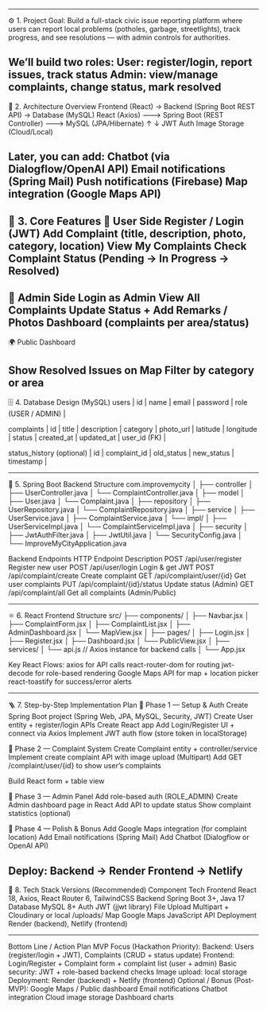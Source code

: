 
*********************************************************************************************************************************************************************************************************
⚙️ 1. Project Goal:
Build a full-stack civic issue reporting platform where users can report local problems (potholes, garbage, streetlights), track progress, and see resolutions — with admin controls for authorities.

We’ll build two roles:
User: register/login, report issues, track status
Admin: view/manage complaints, change status, mark resolved
-------------------------------------------------------------------------------------
🧠 2. Architecture Overview
Frontend (React) → Backend (Spring Boot REST API) → Database (MySQL)
React (Axios)  --->  Spring Boot (REST Controller)  --->  MySQL (JPA/Hibernate)
         ↑                         ↓
     JWT Auth                Image Storage (Cloud/Local)


Later, you can add:
Chatbot (via Dialogflow/OpenAI API)
Email notifications (Spring Mail)
Push notifications (Firebase)
Map integration (Google Maps API)
----------------------------------------------------------------------------------------
🧩 3. Core Features
👤 User Side
Register / Login (JWT)
Add Complaint (title, description, photo, category, location)
View My Complaints
Check Complaint Status (Pending → In Progress → Resolved)
--------------------------------------------------------------------------------------
🧰 Admin Side
Login as Admin
View All Complaints
Update Status + Add Remarks / Photos
Dashboard (complaints per area/status)
---------------------------------------------------------------------------------
🌍 Public Dashboard

Show Resolved Issues on Map
Filter by category or area
--------------------------------------------------------------------------------------------------------------------
🗄️ 4. Database Design (MySQL)
users
| id | name | email | password | role (USER / ADMIN) |

complaints
| id | title | description | category | photo_url | latitude | longitude | status | created_at | updated_at | user_id (FK) |

status_history (optional)
| id | complaint_id | old_status | new_status | timestamp |

------------------------------------------------------------------------------------------------------------------------------------
🧱 5. Spring Boot Backend Structure
com.improvemycity
│
├── controller
│   ├── UserController.java
│   └── ComplaintController.java
│
├── model
│   ├── User.java
│   └── Complaint.java
│
├── repository
│   ├── UserRepository.java
│   └── ComplaintRepository.java
│
├── service
│   ├── UserService.java
│   ├── ComplaintService.java
│   └── impl/
│       ├── UserServiceImpl.java
│       └── ComplaintServiceImpl.java
│
├── security
│   ├── JwtAuthFilter.java
│   ├── JwtUtil.java
│   └── SecurityConfig.java
│
└── ImproveMyCityApplication.java

Backend Endpoints
HTTP	Endpoint	Description
POST	/api/user/register	Register new user
POST	/api/user/login	Login & get JWT
POST	/api/complaint/create	Create complaint
GET	/api/complaint/user/{id}	Get user complaints
PUT	/api/complaint/{id}/status	Update status (Admin)
GET	/api/complaint/all	Get all complaints (Admin/Public)

-------------------------------------------------------------------------------------------
⚛️ 6. React Frontend Structure
src/
├── components/
│   ├── Navbar.jsx
│   ├── ComplaintForm.jsx
│   ├── ComplaintList.jsx
│   ├── AdminDashboard.jsx
│   └── MapView.jsx
│
├── pages/
│   ├── Login.jsx
│   ├── Register.jsx
│   ├── Dashboard.jsx
│   └── PublicView.jsx
│
├── services/
│   └── api.js  // Axios instance for backend calls
│
└── App.jsx

Key React Flows:
axios for API calls
react-router-dom for routing
jwt-decode for role-based rendering
Google Maps API for map + location picker
react-toastify for success/error alerts

---------------------------------------------------------------------------------------------------------
🪜 7. Step-by-Step Implementation Plan
🔹 Phase 1 — Setup & Auth
Create Spring Boot project (Spring Web, JPA, MySQL, Security, JWT)
Create User entity + register/login APIs
Create React app
Add Login/Register UI + connect via Axios
Implement JWT auth flow (store token in localStorage)

🔹 Phase 2 — Complaint System
Create Complaint entity + controller/service
Implement create complaint API with image upload (Multipart)
Add GET /complaint/user/{id} to show user’s complaints

Build React form + table view

🔹 Phase 3 — Admin Panel
Add role-based auth (ROLE_ADMIN)
Create Admin dashboard page in React
Add API to update status
Show complaint statistics (optional)

🔹 Phase 4 — Polish & Bonus
Add Google Maps integration (for complaint location)
Add Email notifications (Spring Mail)
Add Chatbot (Dialogflow or OpenAI API)

Deploy:
Backend → Render
Frontend → Netlify
----------------------------------------------------------------------------------------------------------
🧰 8. Tech Stack Versions (Recommended)
Component	Tech
Frontend	React 18, Axios, React Router 6, TailwindCSS
Backend	Spring Boot 3+, Java 17
Database	MySQL 8+
Auth	JWT (jjwt library)
File Upload	Multipart + Cloudinary or local /uploads/
Map	Google Maps JavaScript API
Deployment	Render (backend), Netlify (frontend)

*******************************************************************************************

Bottom Line / Action Plan
MVP Focus (Hackathon Priority):
Backend: Users (register/login + JWT), Complaints (CRUD + status update)
Frontend: Login/Register + Complaint form + complaint list (user + admin)
Basic security: JWT + role-based backend checks
Image upload: local storage
Deployment: Render (backend) + Netlify (frontend)
Optional / Bonus (Post-MVP):
Google Maps / Public dashboard
Email notifications
Chatbot integration
Cloud image storage
Dashboard charts









